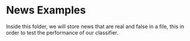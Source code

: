 # News Examples

Inside this folder, we will store news that are real and false in a file, this in order to test the performance of our classifier.